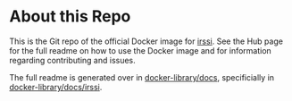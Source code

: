 # About this Repo

This is the Git repo of the official Docker image for [irssi](https://registry.hub.docker.com/_/irssi/). See the
Hub page for the full readme on how to use the Docker image and for information
regarding contributing and issues.

The full readme is generated over in [docker-library/docs](https://github.com/docker-library/docs),
specificially in [docker-library/docs/irssi](https://github.com/docker-library/docs/tree/master/irssi).
